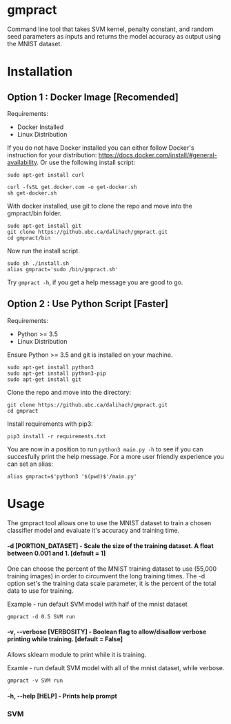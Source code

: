 # gmpract
Command line tool that takes SVM kernel, penalty constant, and random seed parameters as inputs and returns the model accuracy as output using the MNIST dataset.

# Installation

## Option 1 : Docker Image [Recomended]

Requirements:
* Docker Installed
* Linux Distribution

If you do not have Docker installed you can either follow Docker's instruction for your distribution: https://docs.docker.com/install/#general-availability. Or use the following install script:

```
sudo apt-get install curl 

curl -fsSL get.docker.com -o get-docker.sh
sh get-docker.sh
```

With docker installed, use git to clone the repo and move into the gmpract/bin folder.

```
sudo apt-get install git
git clone https://github.ubc.ca/dalihach/gmpract.git
cd gmpract/bin
```

Now run the install script.

```
sudo sh ./install.sh
alias gmpract='sudo /bin/gmpract.sh'
```

Try ```gmpract -h```, if you get a help message you are good to go.

## Option 2 : Use Python Script [Faster]

Requirements:
* Python >= 3.5
* Linux Distribution

Ensure Python >= 3.5 and git is installed on your machine. 

```
sudo apt-get install python3
sudo apt-get install python3-pip
sudo apt-get install git
```

Clone the repo and move into the directory:


```
git clone https://github.ubc.ca/dalihach/gmpract.git
cd gmpract
```

Install requirements with pip3:

```
pip3 install -r requirements.txt
```

You are now in a position to run ```python3 main.py -h``` to see if you can succesfully print the help message. For a more user friendly experience you can set an alias:

```
alias gmpract=$'python3 '$(pwd)$'/main.py'
```
# Usage

The gmpract tool allows one to use the MNIST dataset to train a chosen classifier model and evaluate it's accuracy and training time. 

#### -d [PORTION_DATASET] - Scale the size of the training dataset. A float between 0.001 and 1. [default = 1]

One can choose the percent of the MNIST training dataset to use (55,000 training images) in order to circumvent the long training times. The -d option set's the training data scale parameter, it is the percent of the total data to use for training.

Example - run default SVM model with half of the mnist dataset
```
gmpract -d 0.5 SVM run
```

#### -v, --verbose [VERBOSITY] - Boolean flag to allow/disallow verbose printing while training. [default = False]

Allows sklearn module to print while it is training.

Examle - run default SVM model with all of the mnist dataset, while verbose.

```
gmpract -v SVM run
```

#### -h, --help [HELP] - Prints help prompt

### SVM
